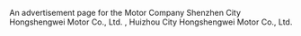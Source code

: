 An advertisement page for the Motor Company Shenzhen City Hongshengwei Motor Co., Ltd.  ,  Huizhou City Hongshengwei Motor Co., Ltd.
